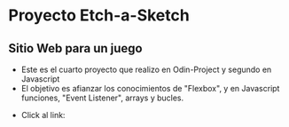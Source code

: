 # Proyecto Etch-a-Sketch
## Sitio Web para un juego

- Este es el cuarto proyecto que realizo en Odin-Project y segundo en Javascript
- El objetivo es afianzar los conocimientos de "Flexbox", y en Javascript funciones, "Event Listener", arrays y bucles.

* Click al link: 